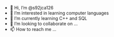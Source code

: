 - 👋 Hi, I’m @s92jca126
- 👀 I’m interested in learning computer languages
- 🌱 I’m currently learning C++ and SQL
- 💞️ I’m looking to collaborate on ...
- 📫 How to reach me ...

<!---
s92jca126/s92jca126 is a ✨ special ✨ repository because its `README.md` (this file) appears on your GitHub profile.
You can click the Preview link to take a look at your changes.
--->
